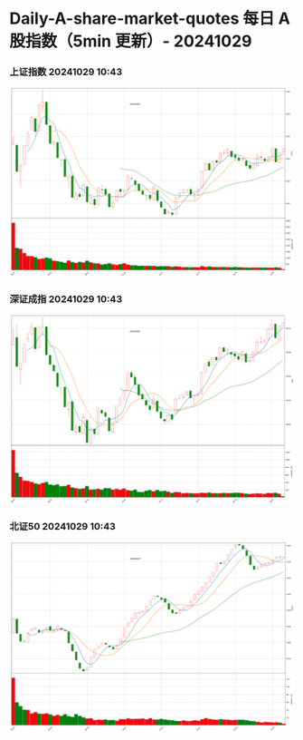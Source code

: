 
# Daily-A-share-market-quotes 每日 A 股指数（5min 更新）- 20241029

### 上证指数 20241029 10:43
![](./fig/2024/10/20241029-sh000001.png)

### 深证成指 20241029 10:43
![](./fig/2024/10/20241029-sz399001.png)

### 北证50 20241029 10:43
![](./fig/2024/10/20241029-bj899050.png)

